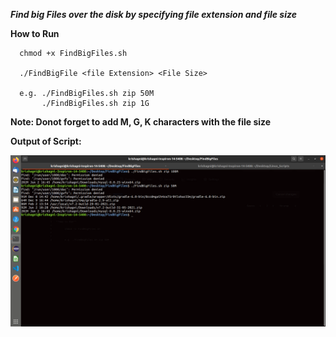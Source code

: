 ***Find big Files over the disk by specifying file extension and file size***

**How to Run**

      chmod +x FindBigFiles.sh
      
      ./FindBigFile <file Extension> <File Size>
      
      e.g. ./FindBigFiles.sh zip 50M 
           ./FindBigFiles.sh zip 1G
      
  **Note: Donot forget to add M, G, K characters with the file size**
  
  **Output of Script:**
  
  ![image](https://github.com/Kaustubh-Wadagavi/FindBigFiles/blob/master/Output/Output.png)
